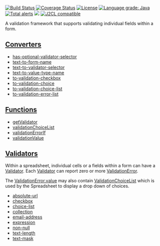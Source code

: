 [![Build Status](https://github.com/mP1/walkingkooka-validation/actions/workflows/build.yaml/badge.svg)](https://github.com/mP1/walkingkooka-validation/actions/workflows/build.yaml/badge.svg)
[![Coverage Status](https://coveralls.io/repos/github/mP1/walkingkooka-validation/badge.svg?branch=master)](https://coveralls.io/repos/github/mP1/walkingkooka-validation?branch=master)
[![License](https://img.shields.io/badge/License-Apache%202.0-blue.svg)](https://opensource.org/licenses/Apache-2.0)
[![Language grade: Java](https://img.shields.io/lgtm/grade/java/g/mP1/walkingkooka-validation.svg?logo=lgtm&logoWidth=18)](https://lgtm.com/projects/g/mP1/walkingkooka-validation/context:java)
[![Total alerts](https://img.shields.io/lgtm/alerts/g/mP1/walkingkooka-validation.svg?logo=lgtm&logoWidth=18)](https://lgtm.com/projects/g/mP1/walkingkooka-validation/alerts/)
![](https://tokei.rs/b1/github/mP1/walkingkooka-validation)
[![J2CL compatible](https://img.shields.io/badge/J2CL-compatible-brightgreen.svg)](https://github.com/mP1/j2cl-central)

A validation framework that supports validating individual fields within a form.

## [Converters](https://github.com/mP1/walkingkooka-convert/blob/master/src/main/java/walkingkooka/convert/Converter.java)

- [has-optional-validator-selector](https://github.com/mP1/walkingkooka-validation/blob/master/src/main/java/walkingkooka/validation/convert/ValidationConverterHasOptionalValidatorSelector.java)
- [text-to-form-name](https://github.com/mP1/walkingkooka-validation/blob/master/src/main/java/walkingkooka/validation/convert/ValidationConverterTextToFormName.java)
- [text-to-validator-selector](https://github.com/mP1/walkingkooka-validation/blob/master/src/main/java/walkingkooka/validation/convert/ValidationConverterTextToValidatorSelector.java)
- [text-to-value-type-name](https://github.com/mP1/walkingkooka-validation/blob/master/src/main/java/walkingkooka/validation/convert/ValidationConverterTextToValueTypeName.java)
- [to-validation-checkbox](https://github.com/mP1/walkingkooka-validation/blob/master/src/main/java/walkingkooka/validation/convert/ValidationConverterValidaationCheckbox.java)
- [to-validation-choice](https://github.com/mP1/walkingkooka-validation/blob/master/src/main/java/walkingkooka/validation/convert/ValidationConverterToValidationChoice.java)
- [to-validation-choice-list](https://github.com/mP1/walkingkooka-validation/blob/master/src/main/java/walkingkooka/validation/convert/ValidationConverterValidationChoiceList.java)
- [to-validation-error-list](https://github.com/mP1/walkingkooka-validation/blob/master/src/main/java/walkingkooka/validation/convert/ValidationConverterValidationErrorList.java)

## [Functions](https://github.com/mP1/walkingkooka-tree/blob/master/src/main/java/walkingkooka/tree/expression/function/ExpressionFunction.java)

- [getValidator](https://github.com/mP1/walkingkooka-validation/blob/master/src/main/java/walkingkooka/validation/expression/function/ValidationExpressionFunctionGetValidator.java)
- [validationChoiceList](https://github.com/mP1/walkingkooka-validation/blob/master/src/main/java/walkingkooka/validation/expression/function/ValidationExpressionFunctionValidationChoiceList.java)
- [validationErrorIf](https://github.com/mP1/walkingkooka-validation/blob/master/src/main/java/walkingkooka/validation/expression/function/ValidationExpressionFunctionValidationErrorIf.java)
- [validationValue](https://github.com/mP1/walkingkooka-validation/blob/master/src/main/java/walkingkooka/validation/expression/function/ValidationExpressionFunctionValidationValue.java)

## [Validators](https://github.com/mP1/walkingkooka-validation/blob/master/src/main/java/walkingkooka/validation/Validator.java)

Within a spreadsheet, individual cells or a fields within a form can have a [Validator](https://github.com/mP1/walkingkooka-validation/blob/master/src/main/java/walkingkooka/validation/Validator.java).
Each [Validator](https://github.com/mP1/walkingkooka-validation/blob/master/src/main/java/walkingkooka/validation/Validator.java) can report zero or more [ValidationError](https://github.com/mP1/walkingkooka-validation/blob/master/src/main/java/walkingkooka/validation/ValidationError.java).

The [ValidationError.value](https://github.com/mP1/walkingkooka-validation/blob/master/src/main/java/walkingkooka/validation/ValidationError.java) may also contain [ValidationChoiceList](https://github.com/mP1/walkingkooka-validation/blob/master/src/main/java/walkingkooka/validation/ValidationChoiceList.java)
which is used by the Spreadsheet to display a drop down of choices.

- [absolute-url](https://github.com/mP1/walkingkooka-validation/blob/master/src/main/java/walkingkooka/validation/AbsoluteUrlValidator.java)
- [checkbox](https://github.com/mP1/walkingkooka-validation/blob/master/src/main/javex/walkingkooka/validation/ValidationCheckboxExpressionValidator.java)
- [choice-list](https://github.com/mP1/walkingkooka-validation/blob/master/src/main/javex/walkingkooka/validation/ValidationChoiceListExpressionValidator.java)
- [collection](https://github.com/mP1/walkingkooka-validation/blob/master/src/main/javex/walkingkooka/validation/ValidatorCollection.java)
- [email-address](https://github.com/mP1/walkingkooka-validation/blob/master/src/main/java/walkingkooka/validation/EmailAddressValidator.java)
- [expression](https://github.com/mP1/walkingkooka-validation/blob/master/src/main/java/walkingkooka/validation/ExpressionValidator.java)
- [non-null](https://github.com/mP1/walkingkooka-validation/blob/master/src/main/java/walkingkooka/validation/NonNullValidator.java)
- [text-length](https://github.com/mP1/walkingkooka-validation/blob/master/src/main/java/walkingkooka/validation/TextLengthValidator.java)
- [text-mask](https://github.com/mP1/walkingkooka-validation/blob/master/src/main/java/walkingkooka/validation/TextMaskValidator.java)